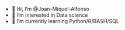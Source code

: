 - 👋 Hi, I’m @Joan-Miquel-Alfonso
- 👀 I’m interested in Data science
- 🌱 I’m currently learning Python/R/BASH/SQL
